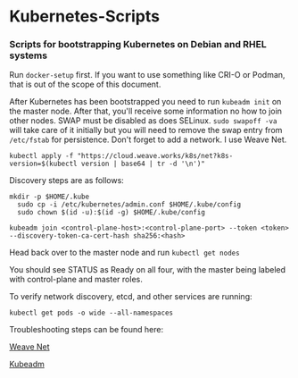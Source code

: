 # Kubernetes-Scripts
### Scripts for bootstrapping Kubernetes on Debian and RHEL systems 

Run `docker-setup` first. If you want to use something like CRI-O or Podman, that is out of the scope of this document. 

After Kubernetes has been bootstrapped you need to run `kubeadm init` on the master node. After that, you'll receive some information no how to join other nodes. SWAP must be disabled as does SELinux. `sudo swapoff -va` will take care of it initially but you will need to remove the swap entry from `/etc/fstab` for persistence. Don't forget to add a network. I use Weave Net.

`kubectl apply -f "https://cloud.weave.works/k8s/net?k8s-version=$(kubectl version | base64 | tr -d '\n')"`

Discovery steps are as follows:

```
mkdir -p $HOME/.kube
  sudo cp -i /etc/kubernetes/admin.conf $HOME/.kube/config
  sudo chown $(id -u):$(id -g) $HOME/.kube/config

kubeadm join <control-plane-host>:<control-plane-port> --token <token> --discovery-token-ca-cert-hash sha256:<hash>
```

Head back over to the master node and run `kubectl get nodes` 

You should see STATUS as Ready on all four, with the master being labeled with control-plane and master roles. 

To verify network discovery, etcd, and other services are running:

```
kubectl get pods -o wide --all-namespaces
```

Troubleshooting steps can be found here:

[Weave Net](https://www.weave.works/docs/net/latest/kubernetes/kube-addon/#troubleshooting)

[Kubeadm](https://kubernetes.io/docs/setup/production-environment/tools/kubeadm/troubleshooting-kubeadm/)
